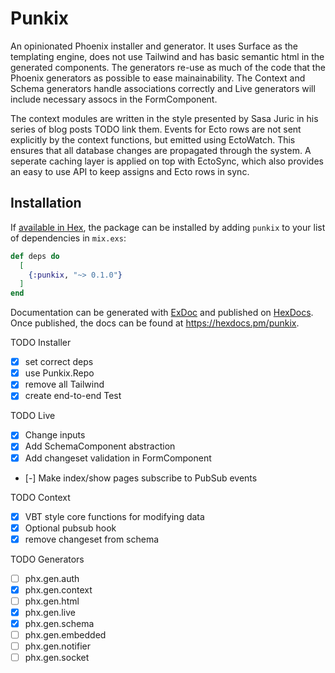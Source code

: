 # Punkix

An opinionated Phoenix installer and generator. It uses Surface as the templating engine, 
does not use Tailwind and has basic semantic html in the generated components. The generators
re-use as much of the code that the Phoenix generators as possible to ease mainainability. The Context and Schema generators handle associations correctly and Live generators will include necessary assocs in the FormComponent.

The context modules are written in the style presented by Sasa Juric in his series of blog posts TODO link them. Events for Ecto rows are not sent explicitly by the context functions, but emitted using EctoWatch. This ensures that all database changes are propagated through the system. A seperate caching layer is applied on top with EctoSync, which also provides an easy to use API to keep assigns and Ecto rows in sync.

## Installation

If [available in Hex](https://hex.pm/docs/publish), the package can be installed
by adding `punkix` to your list of dependencies in `mix.exs`:

```elixir
def deps do
  [
    {:punkix, "~> 0.1.0"}
  ]
end
```

Documentation can be generated with [ExDoc](https://github.com/elixir-lang/ex_doc)
and published on [HexDocs](https://hexdocs.pm). Once published, the docs can
be found at <https://hexdocs.pm/punkix>.

TODO Installer
- [x] set correct deps
- [x] use Punkix.Repo
- [x] remove all Tailwind
- [x] create end-to-end Test

TODO Live
- [x] Change inputs
- [x] Add SchemaComponent abstraction
- [x] Add changeset validation in FormComponent
- [-] Make index/show pages subscribe to PubSub events

TODO Context
- [x] VBT style core functions for modifying data
- [x] Optional pubsub hook
- [x] remove changeset from schema
 
TODO Generators
- [ ] phx.gen.auth
- [x] phx.gen.context
- [ ] phx.gen.html
- [x] phx.gen.live
- [x] phx.gen.schema
- [ ] phx.gen.embedded
- [ ] phx.gen.notifier
- [ ] phx.gen.socket
